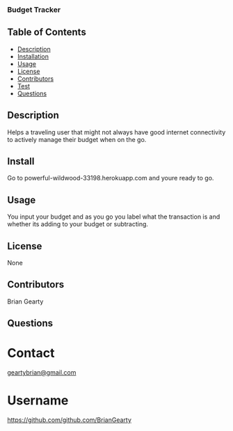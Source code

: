 ### Budget Tracker ###

  ## Table of Contents
* [Description](#description)
* [Installation](#installation)
* [Usage](#usage)
* [License](#license)
* [Contributors](#contributors)
* [Test](#test)
* [Questions](#questions)

## Description
Helps a traveling user that might not always have good internet connectivity to actively manage their budget when on the go.

## Install 
Go to powerful-wildwood-33198.herokuapp.com and youre ready to go.

## Usage
You input your budget and as you go you label what the transaction is and whether its adding to your budget or subtracting.

## License
None

## Contributors
Brian Gearty

## Questions

# Contact
geartybrian@gmail.com

# Username
https://github.com/github.com/BrianGearty 



